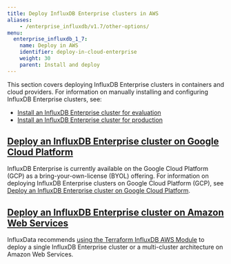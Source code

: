```yaml
---
title: Deploy InfluxDB Enterprise clusters in AWS
aliases:
    - /enterprise_influxdb/v1.7/other-options/
menu:
  enterprise_influxdb_1_7:
    name: Deploy in AWS
    identifier: deploy-in-cloud-enterprise
    weight: 30
    parent: Install and deploy
---
```


This section covers deploying InfluxDB Enterprise clusters in containers and cloud providers.
For information on manually installing and configuring InfluxDB Enterprise clusters, see:

* [Install an InfluxDB Enterprise cluster for evaluation](/enterprise_influxdb/v1.7/install-and-deploy/quickstart_installation/)
* [Install an InfluxDB Enterprise cluster for production](/enterprise_influxdb/v1.7/install-and-deploy/production_installation/)

## [Deploy an InfluxDB Enterprise cluster on Google Cloud Platform](/enterprise_influxdb/v1.7/install-and-deploy/deploying/google-cloud-platform/)

InfluxDB Enterprise is currently available on the Google Cloud Platform (GCP) as a bring-your-own-license (BYOL) offering. For information on deploying InfluxDB Enterprise clusters on Google Cloud Platform (GCP), see [Deploy an InfluxDB Enterprise cluster on Google Cloud Platform](/enterprise_influxdb/v1.7/install-and-deploy/deploying/google-cloud-platform/).

## [Deploy an InfluxDB Enterprise cluster on Amazon Web Services](/enterprise_influxdb/v1.7/install-and-deploy/deploying/amazon-web-services/)

InfluxData recommends [using the Terraform InfluxDB AWS Module](/enterprise_influxdb/v1.7/install-and-deploy/deploying/amazon-web-services) to deploy a single InfluxDB Enterprise cluster or a multi-cluster architecture on Amazon Web Services.
